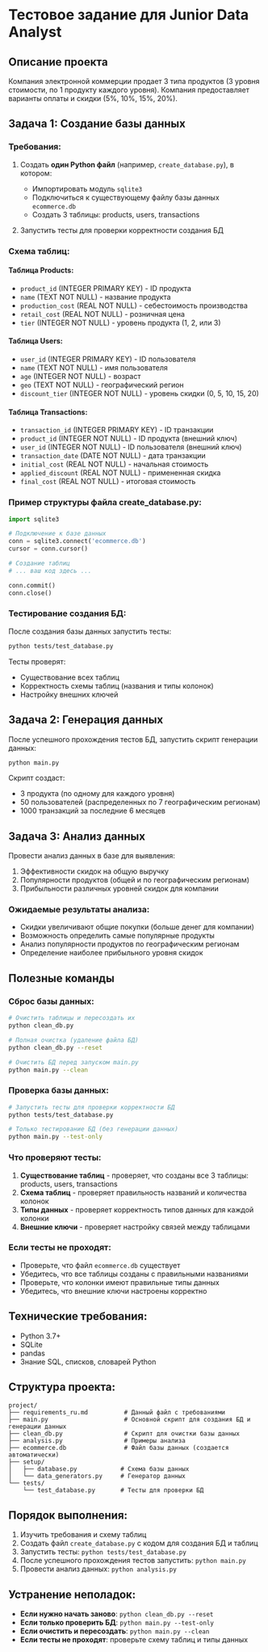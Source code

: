 # Тестовое задание для Junior Data Analyst

## Описание проекта
Компания электронной коммерции продает 3 типа продуктов (3 уровня стоимости, по 1 продукту каждого уровня). Компания предоставляет варианты оплаты и скидки (5%, 10%, 15%, 20%).

## Задача 1: Создание базы данных

### Требования:
1. Создать **один Python файл** (например, `create_database.py`), в котором:
   - Импортировать модуль `sqlite3`
   - Подключиться к существующему файлу базы данных `ecommerce.db`
   - Создать 3 таблицы: products, users, transactions

2. Запустить тесты для проверки корректности создания БД

### Схема таблиц:

#### Таблица Products:
- `product_id` (INTEGER PRIMARY KEY) - ID продукта
- `name` (TEXT NOT NULL) - название продукта
- `production_cost` (REAL NOT NULL) - себестоимость производства
- `retail_cost` (REAL NOT NULL) - розничная цена
- `tier` (INTEGER NOT NULL) - уровень продукта (1, 2, или 3)

#### Таблица Users:
- `user_id` (INTEGER PRIMARY KEY) - ID пользователя
- `name` (TEXT NOT NULL) - имя пользователя
- `age` (INTEGER NOT NULL) - возраст
- `geo` (TEXT NOT NULL) - географический регион
- `discount_tier` (INTEGER NOT NULL) - уровень скидки (0, 5, 10, 15, 20)

#### Таблица Transactions:
- `transaction_id` (INTEGER PRIMARY KEY) - ID транзакции
- `product_id` (INTEGER NOT NULL) - ID продукта (внешний ключ)
- `user_id` (INTEGER NOT NULL) - ID пользователя (внешний ключ)
- `transaction_date` (DATE NOT NULL) - дата транзакции
- `initial_cost` (REAL NOT NULL) - начальная стоимость
- `applied_discount` (REAL NOT NULL) - примененная скидка
- `final_cost` (REAL NOT NULL) - итоговая стоимость

### Пример структуры файла create_database.py:
```python
import sqlite3

# Подключение к базе данных
conn = sqlite3.connect('ecommerce.db')
cursor = conn.cursor()

# Создание таблиц
# ... ваш код здесь ...

conn.commit()
conn.close()
```

### Тестирование создания БД:
После создания базы данных запустить тесты:
```bash
python tests/test_database.py
```

Тесты проверят:
- Существование всех таблиц
- Корректность схемы таблиц (названия и типы колонок)
- Настройку внешних ключей

## Задача 2: Генерация данных

После успешного прохождения тестов БД, запустить скрипт генерации данных:
```bash
python main.py
```

Скрипт создаст:
- 3 продукта (по одному для каждого уровня)
- 50 пользователей (распределенных по 7 географическим регионам)
- 1000 транзакций за последние 6 месяцев

## Задача 3: Анализ данных

Провести анализ данных в базе для выявления:
1. Эффективности скидок на общую выручку
2. Популярности продуктов (общей и по географическим регионам)
3. Прибыльности различных уровней скидок для компании

### Ожидаемые результаты анализа:
- Скидки увеличивают общие покупки (больше денег для компании)
- Возможность определить самые популярные продукты
- Анализ популярности продуктов по географическим регионам
- Определение наиболее прибыльного уровня скидок

## Полезные команды

### Сброс базы данных:
```bash
# Очистить таблицы и пересоздать их
python clean_db.py

# Полная очистка (удаление файла БД)
python clean_db.py --reset

# Очистить БД перед запуском main.py
python main.py --clean
```

### Проверка базы данных:
```bash
# Запустить тесты для проверки корректности БД
python tests/test_database.py

# Только тестирование БД (без генерации данных)
python main.py --test-only
```

### Что проверяют тесты:
1. **Существование таблиц** - проверяет, что созданы все 3 таблицы: products, users, transactions
2. **Схема таблиц** - проверяет правильность названий и количества колонок
3. **Типы данных** - проверяет корректность типов данных для каждой колонки
4. **Внешние ключи** - проверяет настройку связей между таблицами

### Если тесты не проходят:
- Проверьте, что файл `ecommerce.db` существует
- Убедитесь, что все таблицы созданы с правильными названиями
- Проверьте, что колонки имеют правильные типы данных
- Убедитесь, что внешние ключи настроены корректно

## Технические требования:
- Python 3.7+
- SQLite
- pandas
- Знание SQL, списков, словарей Python

## Структура проекта:
```
project/
├── requirements_ru.md          # Данный файл с требованиями
├── main.py                     # Основной скрипт для создания БД и генерации данных
├── clean_db.py                 # Скрипт для очистки базы данных
├── analysis.py                 # Примеры анализа
├── ecommerce.db                # Файл базы данных (создается автоматически)
├── setup/
│   ├── database.py            # Схема базы данных
│   └── data_generators.py     # Генератор данных
└── tests/
    └── test_database.py       # Тесты для проверки БД
```

## Порядок выполнения:
1. Изучить требования и схему таблиц
2. Создать файл `create_database.py` с кодом для создания БД и таблиц
3. Запустить тесты: `python tests/test_database.py`
4. После успешного прохождения тестов запустить: `python main.py`
5. Провести анализ данных: `python analysis.py`

## Устранение неполадок:
- **Если нужно начать заново**: `python clean_db.py --reset`
- **Если только проверить БД**: `python main.py --test-only`
- **Если очистить и пересоздать**: `python main.py --clean`
- **Если тесты не проходят**: проверьте схему таблиц и типы данных
